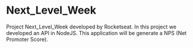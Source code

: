 # Next_Level_Week
Project Next_Level_Week developed by Rocketseat. In this project we developed an API in NodeJS. This application will be generate a NPS (Net Promoter Score).
